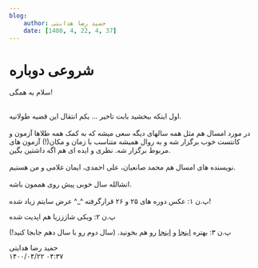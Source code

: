 ```yaml
---
blog:
    author: حمید رضا هدایتی
    date: [1400, 4, 22, 4, 37]
---
```

# شروعی دوباره

<div class="cnt">
سلام به همگی!<br/><p><br/>اول اینکه ببخشید بابت تاخیر ... یکم انتقال این قضیه طولانیه.<br/><br/>در مورد امسال هم مثل همه سالهای دیگه سعی میشه که به کمک همه طلاها آزمون و کانتست خوب برگزار شه و به روال همیشه متناسب با زمان و مکان(!) آزمون های مربوط برگزار شه. نظری و ایده ای هم اگه داشتین بگین.<br/><br/>نویسنده های امسال هم محمد صانعیان، علی احمدی، ایمان غلامی و من هستیم.<br/><br/>انشالله سال خوبی پیش روی هممون باشه.<br/><br/>پ.ن ۱: عکس دوره های ۲۵ و ۲۶ قرارگرفته ^_^ عرض سایتم زیاد شده!<br/></p>
<p>پ.ن ۲: ویکی شازززیا هم اپدیت شده</p>
<p>پ.ن ۳:
بهتره <a href="http://shaazzz.ir/1392/08/04/%D8%B3%D8%A7%D9%84-%D8%AC%D8%AF%DB%8C%D8%AF" target="_blank">اینجا</a> و <a href="http://shaazzz.ir/1393/06/11/%D9%BE%DB%8C%D8%B4%D9%86%D9%87%D8%A7%D8%AF%D8%A7%D8%AA-%D8%A8%D8%B1%D8%A7%DB%8C-%D8%B9%D9%85%D9%84%DB%8C">اینجا</a> رو هم بخونید. (سال دوم رو با سال دهم جابجا کنید!)</p>
</div>

<div class="blog-info">
    <div class="blog-author">حمید رضا هدایتی</div>
    <div class="blog-date">۱۴۰۰/۰۴/۲۲ ۰۴:۳۷</div>
</div>

